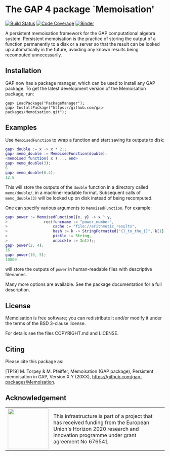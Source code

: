 The GAP 4 package `Memoisation'
===============================

[![Build Status](https://travis-ci.org/gap-packages/Memoisation.svg?branch=master)](https://travis-ci.org/gap-packages/Memoisation)
[![Code Coverage](https://codecov.io/github/gap-packages/Memoisation/coverage.svg?branch=master&token=)](https://codecov.io/gh/gap-packages/Memoisation)
[![Binder](https://mybinder.org/badge_logo.svg)](https://mybinder.org/v2/gh/gap-packages/Memoisation/binder?filepath=notebooks/PackageManager-demo.ipynb)

A persistent memoisation framework for the GAP computational algebra system.
Persistent memoisation is the practice of storing the output of a function
permanently to a disk or a server so that the result can be looked up
automatically in the future, avoiding any known results being recomputed
unnecessarily.

Installation
------------
GAP now has a package manager, which can be used to install any GAP package.  To
get the latest development version of the Memoisation package, run:

    gap> LoadPackage("PackageManager");
    gap> InstallPackage("https://github.com/gap-packages/Memoisation.git");

Examples
--------
Use `MemoisedFunction` to wrap a function and start saving its outputs to disk:

```gap
gap> double := x -> x * 2;;
gap> memo_double := MemoisedFunction(double);
<memoised function( x ) ... end>
gap> memo_double(3);
6
gap> memo_double(6.4);
12.8
```

This will store the outputs of the `double` function in a directory called
`memo/double/`, in a machine-readable format.  Subsequent calls of
`memo_double(3)` will be looked up on disk instead of being recomputed.

One can specify various arguments to `MemoisedFunction`.  For example:

```gap
gap> power := MemoisedFunction({x, y} -> x ^ y,
>                rec(funcname := "power_number",
>                    cache := "file://arithmetic_results",
>                    hash := k -> StringFormatted("{}_to_the_{}", k[1], k[2]),
>                    pickle := String,
>                    unpickle := Int));;
gap> power(2, 4);
16
gap> power(10, 5);
10000
```

will store the outputs of `power` in human-readable files with descriptive
filenames.

Many more options are available.  See the package documentation for a full
description.

License
-------

Memoisation is free software; you can redistribute it and/or modify it under
the terms of the BSD 3-clause license.

For details see the files COPYRIGHT.md and LICENSE.

Citing
------
Please cite this package as:

[TP19]
M. Torpey & M. Pfeiffer,
Memoisation (GAP package),
Persistent memoisation in GAP,
Version X.Y (20XX),
https://github.com/gap-packages/Memoisation.

Acknowledgement
---------------

<table class="none">
<tr>
<td>
  <img src="http://opendreamkit.org/public/logos/Flag_of_Europe.svg" width="128">
</td>
<td>
  This infrastructure is part of a project that has received funding from the
  European Union's Horizon 2020 research and innovation programme under grant
  agreement No 676541.
</td>
</tr>
